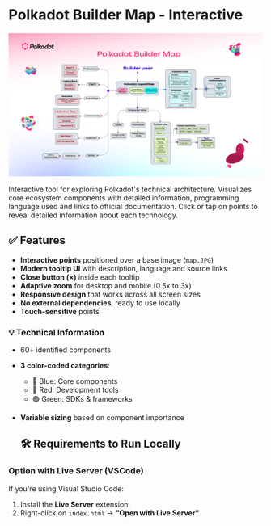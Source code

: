 # Polkadot Builder Map - Interactive

![Polkadot Builder Map](images/mapv2.png)

Interactive tool for exploring Polkadot's technical architecture. 
Visualizes core ecosystem components with detailed information, programming language used and links to official documentation.
Click or tap on points to reveal detailed information about each technology.

## ✅ Features

- **Interactive points** positioned over a base image (`map.JPG`)
- **Modern tooltip UI** with description, language and source links
- **Close button (×)** inside each tooltip
- **Adaptive zoom** for desktop and mobile (0.5x to 3x)
- **Responsive design** that works across all screen sizes
- **No external dependencies**, ready to use locally
- **Touch-sensitive** points

### 💡 Technical Information
- 60+ identified components
- **3 color-coded categories**:
  - 🔵 Blue: Core components
  - 🔴 Red: Development tools
  - 🟢 Green: SDKs & frameworks
- **Variable sizing** based on component importance

  ## 🛠 Requirements to Run Locally

### Option with Live Server (VSCode)

If you're using Visual Studio Code:

1. Install the **Live Server** extension.
2. Right-click on `index.html` → **"Open with Live Server"**
